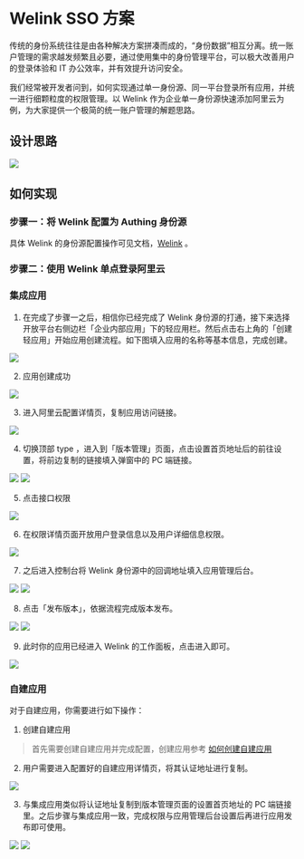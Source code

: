 # Welink SSO 方案

<LastUpdated/>

传统的身份系统往往是由各种解决方案拼凑而成的，“身份数据”相互分离。统一账户管理的需求越发频繁且必要，通过使用集中的身份管理平台，可以极大改善用户的登录体验和 IT 办公效率，并有效提升访问安全。

我们经常被开发者问到，如何实现通过单一身份源、同一平台登录所有应用，并统一进行细颗粒度的权限管理。以 Welink 作为企业单一身份源快速添加阿里云为例，为大家提供一个极简的统一账户管理的解题思路。

## 设计思路

<img src="./images/lark-sso-15.jpeg" class="medium-zoom-image" >

## 如何实现

### 步骤一：将 Welink 配置为 Authing 身份源

具体 Welink 的身份源配置操作可见文档，[Welink](https://docs.authing.cn/v2/guides/connections/enterprise/welink/) 。

### 步骤二：使用 Welink 单点登录阿里云

### 集成应用

1. 在完成了步骤一之后，相信你已经完成了 Welink 身份源的打通，接下来选择开放平台右侧边栏「企业内部应用」下的轻应用栏。然后点击右上角的「创建轻应用」开始应用创建流程。如下图填入应用的名称等基本信息，完成创建。

<img src="./images/2-1.png" class="medium-zoom-image" />

2. 应用创建成功
<img src="./images/2-2.png" class="medium-zoom-image" />

3. 进入阿里云配置详情页，复制应用访问链接。
<img src="./images/2-7.png" class="medium-zoom-image" />

4. 切换顶部 type ，进入到「版本管理」页面，点击设置首页地址后的前往设置，将前边复制的链接填入弹窗中的 PC 端链接。
<img src="./images/2-8.png" class="medium-zoom-image" />
<img src="./images/2-9.png" class="medium-zoom-image" />

5. 点击接口权限
<img src="./images/2-5.png" class="medium-zoom-image" />

6. 在权限详情页面开放用户登录信息以及用户详细信息权限。
<img src="./images/2-6.png" class="medium-zoom-image" />

7. 之后进入控制台将 Welink 身份源中的回调地址填入应用管理后台。
<img src="./images/2-3.png" class="medium-zoom-image" />
<img src="./images/2-4.png" class="medium-zoom-image" />

8. 点击「发布版本」，依据流程完成版本发布。
<img src="./images/2-10.png" class="medium-zoom-image" />
<img src="./images/2-11.png" class="medium-zoom-image" />

9. 此时你的应用已经进入 Welink 的工作面板，点击进入即可。

<img src="./images/2-12.png" class="medium-zoom-image" />


### 自建应用

对于自建应用，你需要进行如下操作：

1. 创建自建应用

> 首先需要创建自建应用并完成配置，创建应用参考 [如何创建自建应用](/guides/app-new/create-app/create-app.md)

2. 用户需要进入配置好的自建应用详情页，将其认证地址进行复制。

<img src="./images/1-9.png" class="medium-zoom-image" >

3. 与集成应用类似将认证地址复制到版本管理页面的设置首页地址的 PC 端链接里。之后步骤与集成应用一致，完成权限与应用管理后台设置后再进行应用发布即可使用。

<img src="./images/2-9.png" class="medium-zoom-image" >
<img src="./images/2-13.png" class="medium-zoom-image" >
